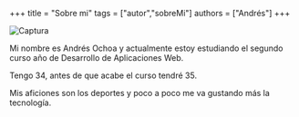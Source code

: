 +++
title = "Sobre mi"
tags = ["autor","sobreMi"]
authors = ["Andrés"]
+++

![Captura](/img/sobreMi.png/)

 Mi nombre es Andrés Ochoa y actualmente estoy estudiando el segundo curso año de Desarrollo de Aplicaciones Web.

 Tengo 34, antes de que acabe el curso tendré 35.

 Mis aficiones son los deportes y poco a poco me va gustando más la tecnología.